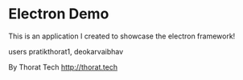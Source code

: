 # Electron Demo
This is an application I created to showcase the electron framework!


users pratikthorat1, deokarvaibhav

By Thorat Tech
http://thorat.tech